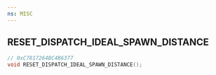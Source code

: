 ```yaml
---
ns: MISC
---
```

## RESET_DISPATCH_IDEAL_SPAWN_DISTANCE

```c
// 0xC7817264BC4B6377
void RESET_DISPATCH_IDEAL_SPAWN_DISTANCE();
```

